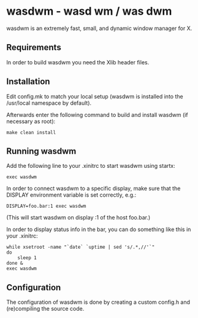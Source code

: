 wasdwm - wasd wm / was dwm
============================
wasdwm is an extremely fast, small, and dynamic window manager for X.


Requirements
------------
In order to build wasdwm you need the Xlib header files.


Installation
------------
Edit config.mk to match your local setup (wasdwm is installed into
the /usr/local namespace by default).

Afterwards enter the following command to build and install wasdwm (if
necessary as root):

    make clean install

Running wasdwm
-----------
Add the following line to your .xinitrc to start wasdwm using startx:

    exec wasdwm

In order to connect wasdwm to a specific display, make sure that
the DISPLAY environment variable is set correctly, e.g.:

    DISPLAY=foo.bar:1 exec wasdwm

(This will start wasdwm on display :1 of the host foo.bar.)

In order to display status info in the bar, you can do something
like this in your .xinitrc:

    while xsetroot -name "`date` `uptime | sed 's/.*,//'`"
    do
    	sleep 1
    done &
    exec wasdwm


Configuration
-------------
The configuration of wasdwm is done by creating a custom config.h
and (re)compiling the source code.
